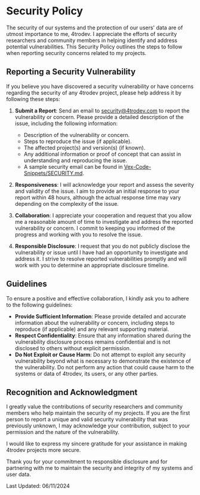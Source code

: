 # Security Policy

The security of our systems and the protection of our users' data are of utmost importance to me, 4trodev. I appreciate the efforts of security researchers and community members in helping identify and address potential vulnerabilities. This Security Policy outlines the steps to follow when reporting security concerns related to my projects.

## Reporting a Security Vulnerability

If you believe you have discovered a security vulnerability or have concerns regarding the security of any 4trodev project, please help address it by following these steps:

1. **Submit a Report**: Send an email to [security@4trodev.com](mailto:security@4trodev.com) to report the vulnerability or concern. Please provide a detailed description of the issue, including the following information:
   - Description of the vulnerability or concern.
   - Steps to reproduce the issue (if applicable).
   - The affected project(s) and version(s) (if known).
   - Any additional information or proof of concept that can assist in understanding and reproducing the issue.
   - A sample security email can be found in [Vex-Code-Snippets/SECURITY.md](https://github.com/4trodev/Vex-Code-Snippets/blob/main/SECURITY.md).

2. **Responsiveness**: I will acknowledge your report and assess the severity and validity of the issue. I aim to provide an initial response to your report within 48 hours, although the actual response time may vary depending on the complexity of the issue.

3. **Collaboration**: I appreciate your cooperation and request that you allow me a reasonable amount of time to investigate and address the reported vulnerability or concern. I commit to keeping you informed of the progress and working with you to resolve the issue.

4. **Responsible Disclosure**: I request that you do not publicly disclose the vulnerability or issue until I have had an opportunity to investigate and address it. I strive to resolve reported vulnerabilities promptly and will work with you to determine an appropriate disclosure timeline.

## Guidelines

To ensure a positive and effective collaboration, I kindly ask you to adhere to the following guidelines:

- **Provide Sufficient Information**: Please provide detailed and accurate information about the vulnerability or concern, including steps to reproduce (if applicable) and any relevant supporting material.
- **Respect Confidentiality**: Ensure that any information shared during the vulnerability disclosure process remains confidential and is not disclosed to others without explicit permission.
- **Do Not Exploit or Cause Harm**: Do not attempt to exploit any security vulnerability beyond what is necessary to demonstrate the existence of the vulnerability. Do not perform any action that could cause harm to the systems or data of 4trodev, its users, or any other parties.

## Recognition and Acknowledgment

I greatly value the contributions of security researchers and community members who help maintain the security of my projects. If you are the first person to report a unique and valid security vulnerability that was previously unknown, I may acknowledge your contribution, subject to your permission and the nature of the vulnerability.

I would like to express my sincere gratitude for your assistance in making 4trodev projects more secure.

Thank you for your commitment to responsible disclosure and for partnering with me to maintain the security and integrity of my systems and user data.

Last Updated: 06/11/2024